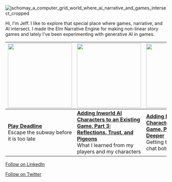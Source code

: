 ![jschomay_a_computer_grid_world_where_ai_narrative_and_games_intersect_cropped](https://github.com/jschomay/jschomay/assets/1825491/5c4f0927-dd8d-4d33-9344-23273f32c015)


Hi, I'm Jeff.  I like to explore that special place where games, narrative, and AI intersect.  I made the Elm Narrative Engine for making non-linear story games and lately I've been experimenting with generative AI in games. 


|<img src="https://images.prismic.io/inworld-web/8b026c02-bcbc-4274-9ee5-b02f4e7cc66c_deadline01.png?auto=compress,format" width=200 >|<img src="https://github.com/jschomay/jschomay/assets/1825491/2587104b-485d-4f3b-8d04-55051f1aab92" loading="lazy" width="200"> | <img src="https://github.com/jschomay/jschomay/assets/1825491/c9326dd4-5552-4721-b732-9223d8e91216" width=200>|<img src="https://pbs.twimg.com/media/FwaW-rHX0AASrOb?format=jpg&name=medium" width=200>
|---|---|---|---|
|**[Play Deadline](https://deadline-ai-server.fly.dev/)**<br/>Escape the subway before it is too late| **[Adding Inworld AI Characters to an Existing Game, Part 3: Reflections, Trust, and Pigeons](https://medium.com/@jschomay/adding-inworld-ai-characters-to-an-existing-game-part-3-5-reflections-trust-and-pigeons-a4db887e1ea1)** <br />What I learned from my players and my characters | **[Adding Inworld AI Characters to an Existing Game, Part 4: Going Deeper](https://medium.com/@jschomay/adding-inworld-ai-characters-to-an-existing-game-part-4-going-deeper-2c9f4f1084c3)** <br />Getting the most out of AI chat bots | **[Getting Lost in the Forest](https://jschomay.hashnode.dev/getting-lost-in-the-forest)**<br /> Postmortem on Using AI Generative Tools to Create a Forest Maze Game |


<a href="https://www.linkedin.com/comm/mynetwork/discovery-see-all?usecase=PEOPLE_FOLLOWS&followMember=jeffschomay" target="_blank">Follow on LinkedIn</a>

<a href="https://twitter.com/jschomay" target="_blank">Follow on Twitter</a>

<!--
**jschomay/jschomay** is a ✨ _special_ ✨ repository because its `README.md` (this file) appears on your GitHub profile.

Here are some ideas to get you started:

- 🔭 I’m currently working on ...
- 🌱 I’m currently learning ...
- 👯 I’m looking to collaborate on ...
- 🤔 I’m looking for help with ...
- 💬 Ask me about ...
- 📫 How to reach me: ...
- 😄 Pronouns: ...
- ⚡ Fun fact: ...
-->

